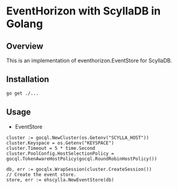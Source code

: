 # EventHorizon with ScyllaDB in Golang

## Overview

This is an implementation of eventhorizon.EventStore for ScyllaDB.

## Installation

```bash
go get ./...
```

## Usage

- EventStore

```golang
cluster := gocql.NewCluster(os.Getenv("SCYLLA_HOST"))
cluster.Keyspace = os.Getenv("KEYSPACE")
cluster.Timeout = 5 * time.Second
cluster.PoolConfig.HostSelectionPolicy = gocql.TokenAwareHostPolicy(gocql.RoundRobinHostPolicy())

db, err := gocqlx.WrapSession(cluster.CreateSession())
// Create the event store.
store, err := ehscylla.NewEventStore(db)
```
